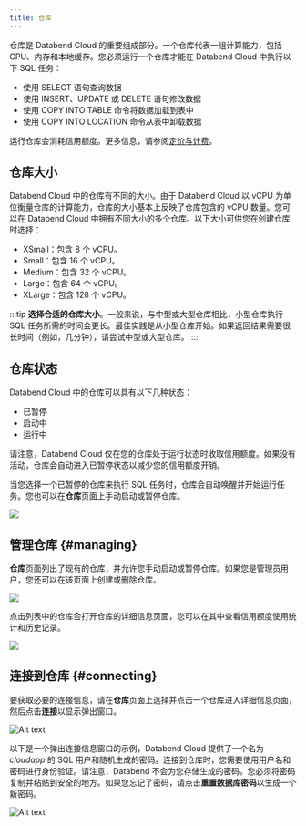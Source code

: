 ```yaml
---
title: 仓库
---
```


仓库是 Databend Cloud 的重要组成部分。一个仓库代表一组计算能力，包括 CPU、内存和本地缓存。您必须运行一个仓库才能在 Databend Cloud 中执行以下 SQL 任务：

- 使用 SELECT 语句查询数据
- 使用 INSERT、UPDATE 或 DELETE 语句修改数据
- 使用 COPY INTO TABLE 命令将数据加载到表中
- 使用 COPY INTO LOCATION 命令从表中卸载数据

运行仓库会消耗信用额度。更多信息，请参阅[定价与计费](/guides/overview/editions/dc/pricing)。

## 仓库大小

Databend Cloud 中的仓库有不同的大小。由于 Databend Cloud 以 vCPU 为单位衡量仓库的计算能力，仓库的大小基本上反映了仓库包含的 vCPU 数量。您可以在 Databend Cloud 中拥有不同大小的多个仓库。以下大小可供您在创建仓库时选择：

- XSmall：包含 8 个 vCPU。
- Small：包含 16 个 vCPU。
- Medium：包含 32 个 vCPU。
- Large：包含 64 个 vCPU。
- XLarge：包含 128 个 vCPU。

:::tip
**选择合适的仓库大小**。一般来说，与中型或大型仓库相比，小型仓库执行 SQL 任务所需的时间会更长。最佳实践是从小型仓库开始。如果返回结果需要很长时间（例如，几分钟），请尝试中型或大型仓库。
:::

## 仓库状态
Databend Cloud 中的仓库可以具有以下几种状态：

- 已暂停
- 启动中
- 运行中

请注意，Databend Cloud 仅在您的仓库处于运行状态时收取信用额度。如果没有活动，仓库会自动进入已暂停状态以减少您的信用额度开销。

当您选择一个已暂停的仓库来执行 SQL 任务时，仓库会自动唤醒并开始运行任务。您也可以在**仓库**页面上手动启动或暂停仓库。

![](@site/static/img/documents/warehouses/states.jpg)


## 管理仓库 {#managing}

**仓库**页面列出了现有的仓库，并允许您手动启动或暂停仓库。如果您是管理员用户，您还可以在该页面上创建或删除仓库。

![](@site/static/img/documents/warehouses/warehouse-overview.png)

点击列表中的仓库会打开仓库的详细信息页面，您可以在其中查看信用额度使用统计和历史记录。

![](@site/static/img/documents/warehouses/warehouse-detail.png)

## 连接到仓库 {#connecting}

要获取必要的连接信息，请在**仓库**页面上选择并点击一个仓库进入详细信息页面，然后点击**连接**以显示弹出窗口。

![Alt text](@site/static/img/documents/warehouses/connect-warehouse.png)

以下是一个弹出连接信息窗口的示例，Databend Cloud 提供了一个名为 *cloudapp* 的 SQL 用户和随机生成的密码。连接到仓库时，您需要使用用户名和密码进行身份验证。请注意，Databend 不会为您存储生成的密码。您必须将密码复制并粘贴到安全的地方。如果您忘记了密码，请点击**重置数据库密码**以生成一个新密码。

![Alt text](@site/static/img/documents/warehouses/connect-warehouse-2.png)